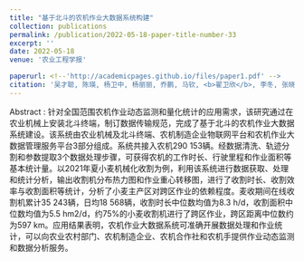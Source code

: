 ```yaml
---
title: "基于北斗的农机作业大数据系统构建"
collection: publications
permalink: /publication/2022-05-18-paper-title-number-33
excerpt: ''
date: 2022-05-18
venue: '农业工程学报'

paperurl: <!--'http://academicpages.github.io/files/paper1.pdf' -->
citation: '吴才聪, 陈瑛, 杨卫中, 杨丽丽, 乔鹏, 马钦, <b>翟卫欣</b>, 李冬, 张晓强, 万传峰, 李光远, 黄嘉华, 田伟泽, 范雪枫, 谈陆军, 苏春华. 基于北斗的农机作业大数据系统构建[J]. <i>农业工程学报</i>, 2022, 38(5):1-8.'
---
```




<!--This paper is about the number 1. The number 2 is left for future work.-->
Abstract : 针对全国范围农机作业动态监测和量化统计的应用需求，该研究通过在农业机械上安装北斗终端，制订数据传输规范，完成了基于北斗的农机作业大数据系统建设。该系统由农业机械及北斗终端、农机制造企业物联网平台和农机作业大数据管理服务平台3部分组成。系统共接入农机290 153辆。经数据清洗、轨迹分割和参数提取3个数据处理步骤，可获得农机的工作时长、行驶里程和作业面积等基本统计量。以2021年夏小麦机械化收割为例，利用该系统进行数据获取、处理和统计分析，输出收割机分布热力图和作业重心转移图，进行了收割时长、收割效率与收割面积等统计，分析了小麦主产区对跨区作业的依赖程度。麦收期间在线收割机累计35 243辆，日均18 568辆，收割时长中位数均值为8.3 h/d，收割面积中位数均值为5.5 hm2/d，约75%的小麦收割机进行了跨区作业，跨区距离中位数约为597 km。应用结果表明，农机作业大数据系统可准确开展数据处理和作业统计，可以向农业农村部门、农机制造企业、农机合作社和农机手提供作业动态监测和数据分析服务。
<!--[Download paper here](http://academicpages.github.io/files/paper1.pdf)-->

<!--Recommended citation: Zhai W, Cheng C. Vagueness in spatial data: A grid-coding approach[C]. proceedings of the 2014 IEEE Geoscience and Remote Sensing Symposium, 2014. IEEE.-->
